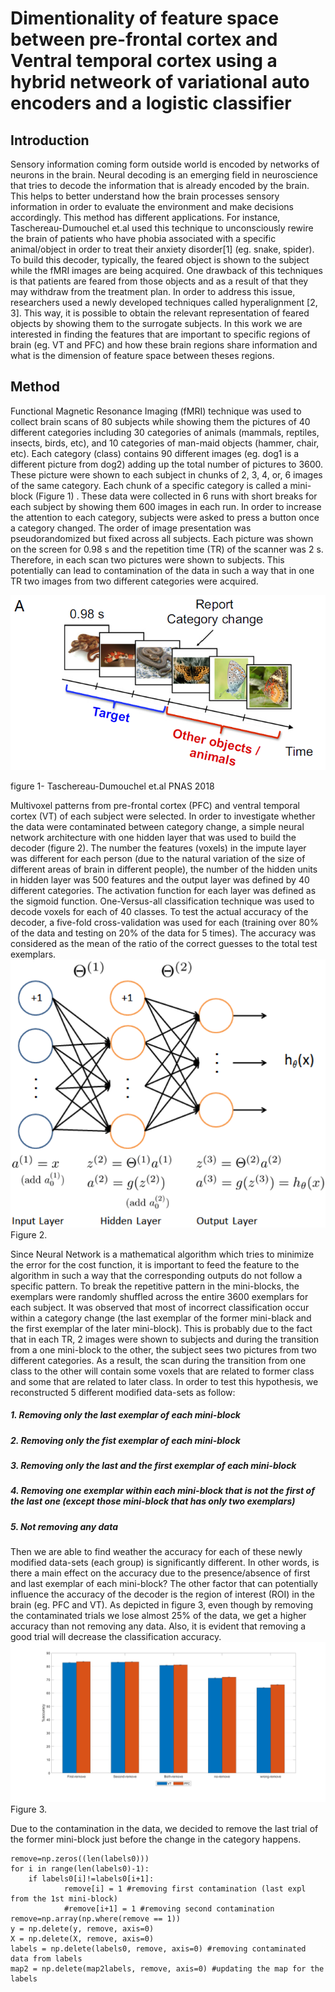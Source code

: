 # Dimentionality of feature space between pre-frontal cortex and Ventral temporal cortex using a hybrid netweork of variational auto encoders and a logistic classifier
## Introduction
Sensory information coming form outside world is encoded by networks of neurons in the brain. Neural decoding is an emerging field in neuroscience that tries to decode the information that is already encoded by the brain. This helps to better understand how the brain processes sensory information in order to evaluate the environment and make decisions accordingly. This method has different applications. For instance, Taschereau-Dumouchel et.al used this technique to unconsciously rewire the brain of patients who have phobia associated with a specific animal/object in order to treat their anxiety disorder[1] (eg. snake, spider). To build this decoder, typically, the feared object is shown to the subject while the fMRI images are being acquired. One drawback of this techniques is that patients are feared from those objects and as a result of that they may withdraw from the treatment plan. In order to address this issue, researchers used a newly developed techniques called hyperalignment [2, 3]. This way, it is possible to obtain the relevant representation of feared objects by showing them to the surrogate subjects.
In this work we are interested in finding the features that are important to specific regions of brain (eg. VT and PFC) and how these brain regions share information  and what is the dimension of feature space between theses regions.


## Method
Functional Magnetic Resonance Imaging (fMRI) technique was used to collect brain scans of 80 subjects while showing them the pictures of 40 different categories including 30 categories of animals (mammals, reptiles, insects, birds, etc), and 10 categories of man-maid objects (hammer, chair, etc). Each category (class) contains 90 different images (eg. dog1 is a different picture from dog2) adding up the total number of pictures to 3600. These picture were shown to each subject in chunks of 2, 3, 4, or, 6 images of the same category. Each chunk of a specific category is called a mini-block (Figure 1) . These data were collected in 6 runs with short breaks for each subject by showing them 600 images in each run. In order to increase the attention to each category, subjects were asked to press a button once a category changed. The order of image presentation was pseudorandomized but fixed across all subjects. Each picture was shown on the screen for 0.98 s and the repetition time (TR) of the scanner was 2 s. Therefore, in each scan two pictures were shown to subjects. This potentially can lead to contamination of the data in such a way that in one TR two images from two different categories were acquired.

![](/images/1.png)

figure 1- Taschereau-Dumouchel et.al PNAS 2018

Multivoxel patterns from pre-frontal cortex (PFC) and ventral temporal cortex (VT) of each subject were selected. In order to investigate whether the data were contaminated between category change, a simple neural network architecture with one hidden layer that was used to build the decoder (figure 2). The number the features (voxels) in the impute layer was different for each person (due to the natural variation of the size of different areas of brain in different people), the number of the hidden units in hidden layer was 500 features and the output layer was defined by 40 different categories. The activation function for each layer was defined as the sigmoid function.
One-Versus-all classification technique was used to decode voxels for each of 40 classes. To test the actual accuracy of the decoder, a five-fold cross-validation was used for each (training over 80% of the data and testing on 20% of the data for 5 times). The accuracy was considered as the mean of the ratio of the correct guesses to the total test exemplars.
![](/images/3.png)
Figure 2.

Since Neural Network is a mathematical algorithm which tries to minimize the error for the cost function, it is important to feed the feature to the algorithm in such a way that the corresponding outputs do not follow a specific pattern. To break the repetitive pattern in the mini-blocks, the exemplars were randomly shuffled across the entire 3600 exemplars for each subject. It was observed that most of incorrect classification occur within a category change (the last exemplar of the former mini-black and the first exemplar of the later mini-block). This is probably due to the fact that in each TR, 2 images were shown to subjects and during the transition from a one mini-block to the other, the subject sees two pictures from two different categories. As a result, the scan during the transition from one class to the other will contain some voxels that are related to former class and some that are related to later class. In order to test this hypothesis, we reconstructed 5 different modified data-sets as follow:
##### 1. Removing only the last exemplar of each mini-block
##### 2. Removing only the fist exemplar of each mini-block
##### 3. Removing only the last and the first exemplar of each mini-block
##### 4. Removing one exemplar within each mini-block that is not the first of the last one (except those mini-block that has only two exemplars)
##### 5. Not removing any data
Then we are able to find weather the accuracy for each of these newly modified data-sets (each group) is significantly different. In other words, is there a main effect on the accuracy due to the presence/absence of first and last exemplar of each mini-block?
The other factor that can potentially influence the accuracy of the decoder is the region of interest (ROI) in the brain (eg. PFC and VT).
As depicted in figure 3, even though by removing the contaminated trials we lose almost 25% of the data, we get a higher accuracy than not removing any data. Also, it is evident that removing a good trial will decrease the classification accuracy.	
![](/images/contamination.jpg)
Figure 3.

Due to the contamination in the data, we decided to remove the last trial of the former mini-block just before the change in the category happens.

    remove=np.zeros((len(labels0)))
    for i in range(len(labels0)-1):
        if labels0[i]!=labels0[i+1]:
                remove[i] = 1 #removing first contamination (last expl from the 1st mini-block)
                #remove[i+1] = 1 #removing second contamination
    remove=np.array(np.where(remove == 1))
    y = np.delete(y, remove, axis=0)
    X = np.delete(X, remove, axis=0)
    labels = np.delete(labels0, remove, axis=0) #removing contaminated data from labels
    map2 = np.delete(map2labels, remove, axis=0) #updating the map for the labels
